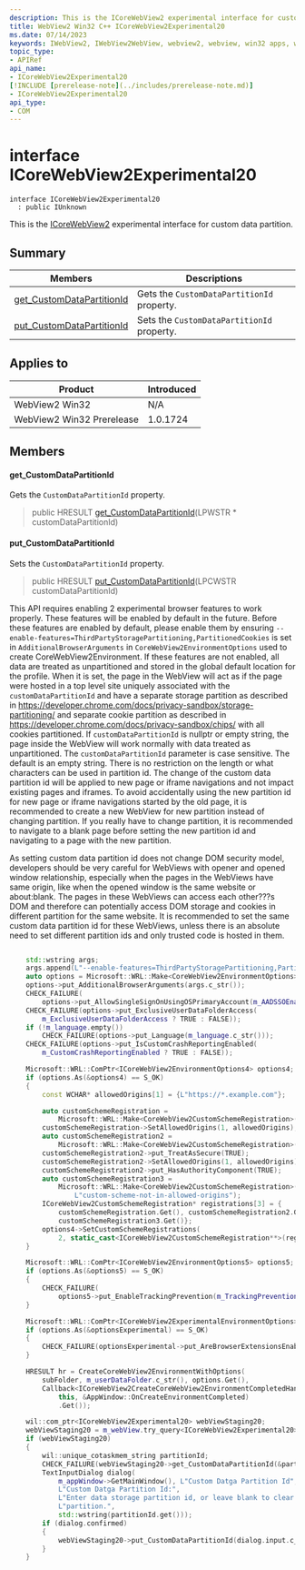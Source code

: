 ```yaml
---
description: This is the ICoreWebView2 experimental interface for custom data partition.
title: WebView2 Win32 C++ ICoreWebView2Experimental20
ms.date: 07/14/2023
keywords: IWebView2, IWebView2WebView, webview2, webview, win32 apps, win32, edge, ICoreWebView2, ICoreWebView2Controller, browser control, edge html, ICoreWebView2Experimental20
topic_type: 
- APIRef
api_name:
- ICoreWebView2Experimental20
[!INCLUDE [prerelease-note](../includes/prerelease-note.md)]
- ICoreWebView2Experimental20
api_type:
- COM
---
```


# interface ICoreWebView2Experimental20

```
interface ICoreWebView2Experimental20
  : public IUnknown
```

This is the [ICoreWebView2](icorewebview2.md) experimental interface for custom data partition.

## Summary

 Members                        | Descriptions
--------------------------------|---------------------------------------------
[get_CustomDataPartitionId](#get_customdatapartitionid) | Gets the `CustomDataPartitionId` property.
[put_CustomDataPartitionId](#put_customdatapartitionid) | Sets the `CustomDataPartitionId` property.

## Applies to

Product                         | Introduced
--------------------------------|---------------------------------------------
WebView2 Win32            |    N/A
WebView2 Win32 Prerelease |    1.0.1724

## Members

#### get_CustomDataPartitionId

Gets the `CustomDataPartitionId` property.

> public HRESULT [get_CustomDataPartitionId](#get_customdatapartitionid)(LPWSTR * customDataPartitionId)

#### put_CustomDataPartitionId

Sets the `CustomDataPartitionId` property.

> public HRESULT [put_CustomDataPartitionId](#put_customdatapartitionid)(LPCWSTR customDataPartitionId)

This API requires enabling 2 experimental browser features to work properly. These features will be enabled by default in the future. Before these features are enabled by default, please enable them by ensuring `--enable-features=ThirdPartyStoragePartitioning,PartitionedCookies` is set in `AdditionalBrowserArguments` in `CoreWebView2EnvironmentOptions` used to create CoreWebView2Environment. If these features are not enabled, all data are treated as unpartitioned and stored in the global default location for the profile. When it is set, the page in the WebView will act as if the page were hosted in a top level site uniquely associated with the `customDataPartitionId` and have a separate storage partition as described in https://developer.chrome.com/docs/privacy-sandbox/storage-partitioning/ and separate cookie partition as described in https://developer.chrome.com/docs/privacy-sandbox/chips/ with all cookies partitioned. If `customDataPartitionId` is nullptr or empty string, the page inside the WebView will work normally with data treated as unpartitioned. The `customDataPartitionId` parameter is case sensitive. The default is an empty string. There is no restriction on the length or what characters can be used in partition id. The change of the custom data partition id will be applied to new page or iframe navigations and not impact existing pages and iframes. To avoid accidentally using the new partition id for new page or iframe navigations started by the old page, it is recommended to create a new WebView for new partition instead of changing partition. If you really have to change partition, it is recommended to navigate to a blank page before setting the new partition id and navigating to a page with the new partition.

As setting custom data partition id does not change DOM security model, developers should be very careful for WebViews with opener and opened window relationship, especially when the pages in the WebViews have same origin, like when the opened window is the same website or about:blank. The pages in these WebViews can access each other???s DOM and therefore can potentially access DOM storage and cookies in different partition for the same website. It is recommended to set the same custom data partition id for these WebViews, unless there is an absolute need to set different partition ids and only trusted code is hosted in them.

```cpp

    std::wstring args;
    args.append(L"--enable-features=ThirdPartyStoragePartitioning,PartitionedCookies");
    auto options = Microsoft::WRL::Make<CoreWebView2EnvironmentOptions>();
    options->put_AdditionalBrowserArguments(args.c_str());
    CHECK_FAILURE(
        options->put_AllowSingleSignOnUsingOSPrimaryAccount(m_AADSSOEnabled ? TRUE : FALSE));
    CHECK_FAILURE(options->put_ExclusiveUserDataFolderAccess(
        m_ExclusiveUserDataFolderAccess ? TRUE : FALSE));
    if (!m_language.empty())
        CHECK_FAILURE(options->put_Language(m_language.c_str()));
    CHECK_FAILURE(options->put_IsCustomCrashReportingEnabled(
        m_CustomCrashReportingEnabled ? TRUE : FALSE));

    Microsoft::WRL::ComPtr<ICoreWebView2EnvironmentOptions4> options4;
    if (options.As(&options4) == S_OK)
    {
        const WCHAR* allowedOrigins[1] = {L"https://*.example.com"};

        auto customSchemeRegistration =
            Microsoft::WRL::Make<CoreWebView2CustomSchemeRegistration>(L"custom-scheme");
        customSchemeRegistration->SetAllowedOrigins(1, allowedOrigins);
        auto customSchemeRegistration2 =
            Microsoft::WRL::Make<CoreWebView2CustomSchemeRegistration>(L"wv2rocks");
        customSchemeRegistration2->put_TreatAsSecure(TRUE);
        customSchemeRegistration2->SetAllowedOrigins(1, allowedOrigins);
        customSchemeRegistration2->put_HasAuthorityComponent(TRUE);
        auto customSchemeRegistration3 =
            Microsoft::WRL::Make<CoreWebView2CustomSchemeRegistration>(
                L"custom-scheme-not-in-allowed-origins");
        ICoreWebView2CustomSchemeRegistration* registrations[3] = {
            customSchemeRegistration.Get(), customSchemeRegistration2.Get(),
            customSchemeRegistration3.Get()};
        options4->SetCustomSchemeRegistrations(
            2, static_cast<ICoreWebView2CustomSchemeRegistration**>(registrations));
    }

    Microsoft::WRL::ComPtr<ICoreWebView2EnvironmentOptions5> options5;
    if (options.As(&options5) == S_OK)
    {
        CHECK_FAILURE(
            options5->put_EnableTrackingPrevention(m_TrackingPreventionEnabled ? TRUE : FALSE));
    }

    Microsoft::WRL::ComPtr<ICoreWebView2ExperimentalEnvironmentOptions> optionsExperimental;
    if (options.As(&optionsExperimental) == S_OK)
    {
        CHECK_FAILURE(optionsExperimental->put_AreBrowserExtensionsEnabled(TRUE));
    }

    HRESULT hr = CreateCoreWebView2EnvironmentWithOptions(
        subFolder, m_userDataFolder.c_str(), options.Get(),
        Callback<ICoreWebView2CreateCoreWebView2EnvironmentCompletedHandler>(
            this, &AppWindow::OnCreateEnvironmentCompleted)
            .Get());
```

```cpp
    wil::com_ptr<ICoreWebView2Experimental20> webViewStaging20;
    webViewStaging20 = m_webView.try_query<ICoreWebView2Experimental20>();
    if (webViewStaging20)
    {
        wil::unique_cotaskmem_string partitionId;
        CHECK_FAILURE(webViewStaging20->get_CustomDataPartitionId(&partitionId));
        TextInputDialog dialog(
            m_appWindow->GetMainWindow(), L"Custom Datga Partition Id",
            L"Custom Datga Partition Id:",
            L"Enter data storage partition id, or leave blank to clear data storage "
            L"partition.",
            std::wstring(partitionId.get()));
        if (dialog.confirmed)
        {
            webViewStaging20->put_CustomDataPartitionId(dialog.input.c_str());
        }
    }
```

